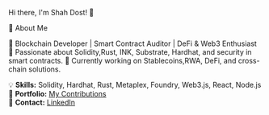 Hi there, I'm Shah Dost! 👋



🚀 About Me

🔹 Blockchain Developer | Smart Contract Auditor | DeFi & Web3 Enthusiast
🔹 Passionate about Solidity,Rust, INK, Substrate, Hardhat, and security in smart contracts.
🔹 Currently working on Stablecoins,RWA, DeFi, and cross-chain solutions.

💡 **Skills:** Solidity, Hardhat, Rust, Metaplex, Foundry, Web3.js, React, Node.js  
🔗 **Portfolio:** [My Contributions](linktr.ee/Shah_Dost)  
📩 **Contact:** [LinkedIn](https://www.linkedin.com/in/shahdostofficial/)  
